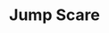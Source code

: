 ---
layout: song
id: 36
title: Jump Scare
artist: Kraedt
genre: Dubstep
image: Jump Scare.jpg
buy-able: false
downloadable: true
yt-id:
itunes:
beatport:
gplay:
amazon:
spotify: https://open.spotify.com/album/0WubcHMnI7samSWDjZqg3n
license: 1
---